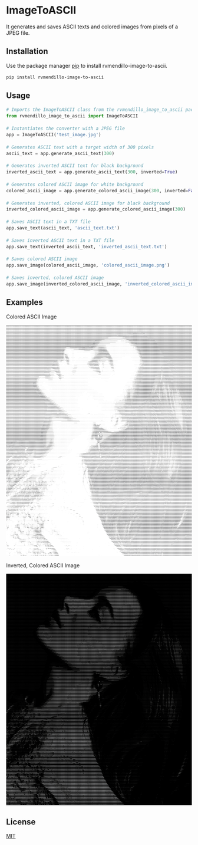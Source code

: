 # ImageToASCII

It generates and saves ASCII texts and colored images from pixels of a JPEG file.

## Installation

Use the package manager [pip][pip-url] to install rvmendillo-image-to-ascii.

```bash
pip install rvmendillo-image-to-ascii
```

## Usage

```python
# Imports the ImageToASCII class from the rvmendillo_image_to_ascii package
from rvmendillo_image_to_ascii import ImageToASCII

# Instantiates the converter with a JPEG file
app = ImageToASCII('test_image.jpg')

# Generates ASCII text with a target width of 300 pixels
ascii_text = app.generate_ascii_text(300)

# Generates inverted ASCII text for black background
inverted_ascii_text = app.generate_ascii_text(300, inverted=True)

# Generates colored ASCII image for white background
colored_ascii_image = app.generate_colored_ascii_image(300, inverted=False)

# Generates inverted, colored ASCII image for black background
inverted_colored_ascii_image = app.generate_colored_ascii_image(300)

# Saves ASCII text in a TXT file
app.save_text(ascii_text, 'ascii_text.txt')

# Saves inverted ASCII text in a TXT file
app.save_text(inverted_ascii_text, 'inverted_ascii_text.txt')

# Saves colored ASCII image
app.save_image(colored_ascii_image, 'colored_ascii_image.png')

# Saves inverted, colored ASCII image
app.save_image(inverted_colored_ascii_image, 'inverted_colored_ascii_image.png')
```

## Examples

Colored ASCII Image

![Colored ASCII Image][colored-ascii-image]

Inverted, Colored ASCII Image

![Inverted, Colored ASCII Image][inverted-colored-ascii-image]

## License
[MIT][mit-license]

[pip-url]: https://pip.pypa.io/en/stable/
[mit-license]: https://choosealicense.com/licenses/mit/
[colored-ascii-image]: https://raw.githubusercontent.com/rvmendillo/image_to_ascii/main/examples/colored_ascii_image.png
[inverted-colored-ascii-image]: https://raw.githubusercontent.com/rvmendillo/image_to_ascii/main/examples/inverted_colored_ascii_image.png
